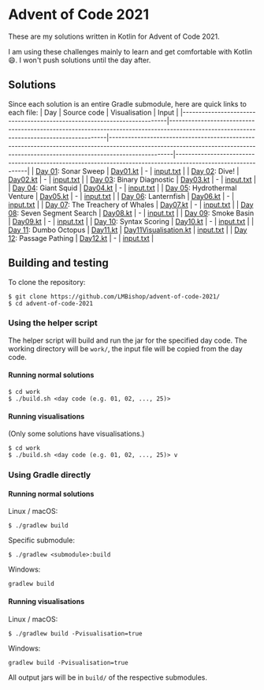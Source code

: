 # Advent of Code 2021

These are my solutions written in Kotlin for Advent of Code 2021.

I am using these challenges mainly to learn and get comfortable with Kotlin 😄. I won't push solutions until the day after.

## Solutions
Since each solution is an entire Gradle submodule, here are quick links to each file:
| Day                                                                     | Source code                                                                                                                            | Visualisation                                                                                                                                                                  | Input                                                                                                       |
|-------------------------------------------------------------------------|----------------------------------------------------------------------------------------------------------------------------------------|--------------------------------------------------------------------------------------------------------------------------------------------------------------------------------|-------------------------------------------------------------------------------------------------------------|
| [Day 01](https://adventofcode.com/2021/day/1): Sonar Sweep              | [Day01.kt](https://github.com/LMBishop/advent-of-code-2021/blob/master/aoc01/src/main/kotlin/com/leonardobishop/adventofcode/Day01.kt) | -                                                                                                                                                                              | [input.txt](https://github.com/LMBishop/advent-of-code-2021/blob/master/aoc01/src/main/resources/input.txt) |
| [Day 02](https://adventofcode.com/2021/day/2): Dive!                    | [Day02.kt](https://github.com/LMBishop/advent-of-code-2021/blob/master/aoc02/src/main/kotlin/com/leonardobishop/adventofcode/Day02.kt) | -                                                                                                                                                                              | [input.txt](https://github.com/LMBishop/advent-of-code-2021/blob/master/aoc02/src/main/resources/input.txt) |
| [Day 03](https://adventofcode.com/2021/day/3): Binary Diagnostic        | [Day03.kt](https://github.com/LMBishop/advent-of-code-2021/blob/master/aoc03/src/main/kotlin/com/leonardobishop/adventofcode/Day03.kt) | -                                                                                                                                                                              | [input.txt](https://github.com/LMBishop/advent-of-code-2021/blob/master/aoc03/src/main/resources/input.txt) |
| [Day 04](https://adventofcode.com/2021/day/4): Giant Squid              | [Day04.kt](https://github.com/LMBishop/advent-of-code-2021/blob/master/aoc04/src/main/kotlin/com/leonardobishop/adventofcode/Day04.kt) | -                                                                                                                                                                              | [input.txt](https://github.com/LMBishop/advent-of-code-2021/blob/master/aoc04/src/main/resources/input.txt) |
| [Day 05](https://adventofcode.com/2021/day/5): Hydrothermal Venture     | [Day05.kt](https://github.com/LMBishop/advent-of-code-2021/blob/master/aoc05/src/main/kotlin/com/leonardobishop/adventofcode/Day05.kt) | -                                                                                                                                                                              | [input.txt](https://github.com/LMBishop/advent-of-code-2021/blob/master/aoc05/src/main/resources/input.txt) |
| [Day 06](https://adventofcode.com/2021/day/6): Lanternfish              | [Day06.kt](https://github.com/LMBishop/advent-of-code-2021/blob/master/aoc06/src/main/kotlin/com/leonardobishop/adventofcode/Day06.kt) | -                                                                                                                                                                              | [input.txt](https://github.com/LMBishop/advent-of-code-2021/blob/master/aoc06/src/main/resources/input.txt) |
| [Day 07](https://adventofcode.com/2021/day/7): The Treachery of Whales  | [Day07.kt](https://github.com/LMBishop/advent-of-code-2021/blob/master/aoc07/src/main/kotlin/com/leonardobishop/adventofcode/Day07.kt) | -                                                                                                                                                                              | [input.txt](https://github.com/LMBishop/advent-of-code-2021/blob/master/aoc07/src/main/resources/input.txt) |
| [Day 08](https://adventofcode.com/2021/day/8): Seven Segment Search     | [Day08.kt](https://github.com/LMBishop/advent-of-code-2021/blob/master/aoc08/src/main/kotlin/com/leonardobishop/adventofcode/Day08.kt) | -                                                                                                                                                                              | [input.txt](https://github.com/LMBishop/advent-of-code-2021/blob/master/aoc08/src/main/resources/input.txt) |
| [Day 09](https://adventofcode.com/2021/day/9): Smoke Basin              | [Day09.kt](https://github.com/LMBishop/advent-of-code-2021/blob/master/aoc09/src/main/kotlin/com/leonardobishop/adventofcode/Day09.kt) | -                                                                                                                                                                              | [input.txt](https://github.com/LMBishop/advent-of-code-2021/blob/master/aoc09/src/main/resources/input.txt) |
| [Day 10](https://adventofcode.com/2021/day/10): Syntax Scoring          | [Day10.kt](https://github.com/LMBishop/advent-of-code-2021/blob/master/aoc10/src/main/kotlin/com/leonardobishop/adventofcode/Day10.kt) | -                                                                                                                                                                              | [input.txt](https://github.com/LMBishop/advent-of-code-2021/blob/master/aoc10/src/main/resources/input.txt) |
| [Day 11](https://adventofcode.com/2021/day/11): Dumbo Octopus           | [Day11.kt](https://github.com/LMBishop/advent-of-code-2021/blob/master/aoc11/src/main/kotlin/com/leonardobishop/adventofcode/Day11.kt) | [Day11Visualisation.kt](https://github.com/LMBishop/advent-of-code-2021/blob/master/aoc11/src/main/kotlin/com/leonardobishop/adventofcode/visualisation/Day11Visualisation.kt) | [input.txt](https://github.com/LMBishop/advent-of-code-2021/blob/master/aoc11/src/main/resources/input.txt) |
| [Day 12](https://adventofcode.com/2021/day/12): Passage Pathing         | [Day12.kt](https://github.com/LMBishop/advent-of-code-2021/blob/master/aoc12/src/main/kotlin/com/leonardobishop/adventofcode/Day12.kt) | -                                                                                                                                                                              | [input.txt](https://github.com/LMBishop/advent-of-code-2021/blob/master/aoc12/src/main/resources/input.txt) |

## Building and testing
To clone the repository:
```
$ git clone https://github.com/LMBishop/advent-of-code-2021/
$ cd advent-of-code-2021
```

### Using the helper script
The helper script will build and run the jar for the specified day code.
The working directory will be `work/`, the input file will be copied from the day code.

#### Running normal solutions
```
$ cd work
$ ./build.sh <day code (e.g. 01, 02, ..., 25)>
```

#### Running visualisations
(Only some solutions have visualisations.)
```
$ cd work
$ ./build.sh <day code (e.g. 01, 02, ..., 25)> v
```

### Using Gradle directly

#### Running normal solutions
Linux / macOS:
```
$ ./gradlew build
```
Specific submodule:
```
$ ./gradlew <submodule>:build
```
Windows:
```
gradlew build
```

#### Running visualisations
Linux / macOS:
```
$ ./gradlew build -Pvisualisation=true
```
Windows:
```
gradlew build -Pvisualisation=true
```

All output jars will be in `build/` of the respective submodules.
